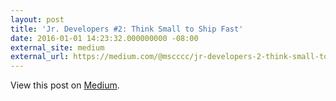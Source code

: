 ```yaml
---
layout: post
title: 'Jr. Developers #2: Think Small to Ship Fast'
date: 2016-01-01 14:23:32.000000000 -08:00
external_site: medium
external_url: https://medium.com/@mscccc/jr-developers-2-think-small-to-ship-fast-1628dfc3b16b#.dm0duy2jf
---
```

<!-- link[https://medium.com/@mscccc/jr-developers-2-think-small-to-ship-fast-1628dfc3b16b#.dm0duy2jf] -->

View this post on [Medium](https://medium.com/@mscccc/jr-developers-2-think-small-to-ship-fast-1628dfc3b16b#.dm0duy2jf).

